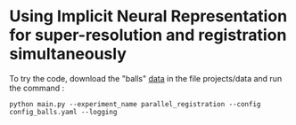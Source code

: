 # Using Implicit Neural Representation for super-resolution and registration simultaneously

To try the code, download the "balls" [data](https://github.com/VictorBaillet/multi_contrast_registration_agnostic_inr/releases/tag/large_files) in the file projects/data and run the command :

`python main.py --experiment_name parallel_registration --config config_balls.yaml --logging` 




